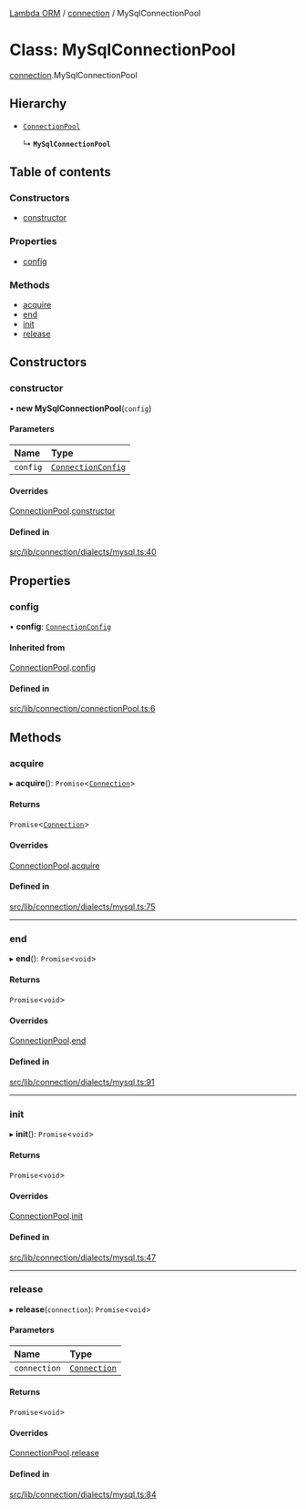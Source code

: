 [Lambda ORM](../README.md) / [connection](../modules/connection.md) / MySqlConnectionPool

# Class: MySqlConnectionPool

[connection](../modules/connection.md).MySqlConnectionPool

## Hierarchy

- [`ConnectionPool`](connection.ConnectionPool.md)

  ↳ **`MySqlConnectionPool`**

## Table of contents

### Constructors

- [constructor](connection.MySqlConnectionPool.md#constructor)

### Properties

- [config](connection.MySqlConnectionPool.md#config)

### Methods

- [acquire](connection.MySqlConnectionPool.md#acquire)
- [end](connection.MySqlConnectionPool.md#end)
- [init](connection.MySqlConnectionPool.md#init)
- [release](connection.MySqlConnectionPool.md#release)

## Constructors

### constructor

• **new MySqlConnectionPool**(`config`)

#### Parameters

| Name | Type |
| :------ | :------ |
| `config` | [`ConnectionConfig`](../interfaces/connection.ConnectionConfig.md) |

#### Overrides

[ConnectionPool](connection.ConnectionPool.md).[constructor](connection.ConnectionPool.md#constructor)

#### Defined in

[src/lib/connection/dialects/mysql.ts:40](https://github.com/FlavioLionelRita/lambda-orm/blob/c4a0e00/src/lib/connection/dialects/mysql.ts#L40)

## Properties

### config

• **config**: [`ConnectionConfig`](../interfaces/connection.ConnectionConfig.md)

#### Inherited from

[ConnectionPool](connection.ConnectionPool.md).[config](connection.ConnectionPool.md#config)

#### Defined in

[src/lib/connection/connectionPool.ts:6](https://github.com/FlavioLionelRita/lambda-orm/blob/c4a0e00/src/lib/connection/connectionPool.ts#L6)

## Methods

### acquire

▸ **acquire**(): `Promise`<[`Connection`](connection.Connection.md)\>

#### Returns

`Promise`<[`Connection`](connection.Connection.md)\>

#### Overrides

[ConnectionPool](connection.ConnectionPool.md).[acquire](connection.ConnectionPool.md#acquire)

#### Defined in

[src/lib/connection/dialects/mysql.ts:75](https://github.com/FlavioLionelRita/lambda-orm/blob/c4a0e00/src/lib/connection/dialects/mysql.ts#L75)

___

### end

▸ **end**(): `Promise`<`void`\>

#### Returns

`Promise`<`void`\>

#### Overrides

[ConnectionPool](connection.ConnectionPool.md).[end](connection.ConnectionPool.md#end)

#### Defined in

[src/lib/connection/dialects/mysql.ts:91](https://github.com/FlavioLionelRita/lambda-orm/blob/c4a0e00/src/lib/connection/dialects/mysql.ts#L91)

___

### init

▸ **init**(): `Promise`<`void`\>

#### Returns

`Promise`<`void`\>

#### Overrides

[ConnectionPool](connection.ConnectionPool.md).[init](connection.ConnectionPool.md#init)

#### Defined in

[src/lib/connection/dialects/mysql.ts:47](https://github.com/FlavioLionelRita/lambda-orm/blob/c4a0e00/src/lib/connection/dialects/mysql.ts#L47)

___

### release

▸ **release**(`connection`): `Promise`<`void`\>

#### Parameters

| Name | Type |
| :------ | :------ |
| `connection` | [`Connection`](connection.Connection.md) |

#### Returns

`Promise`<`void`\>

#### Overrides

[ConnectionPool](connection.ConnectionPool.md).[release](connection.ConnectionPool.md#release)

#### Defined in

[src/lib/connection/dialects/mysql.ts:84](https://github.com/FlavioLionelRita/lambda-orm/blob/c4a0e00/src/lib/connection/dialects/mysql.ts#L84)
